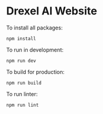 # Drexel AI Website

To install all packages:
```
npm install
```

To run in development:

```
npm run dev
```

To build for production:

```
npm run build
```

To run linter:

```
npm run lint
```
